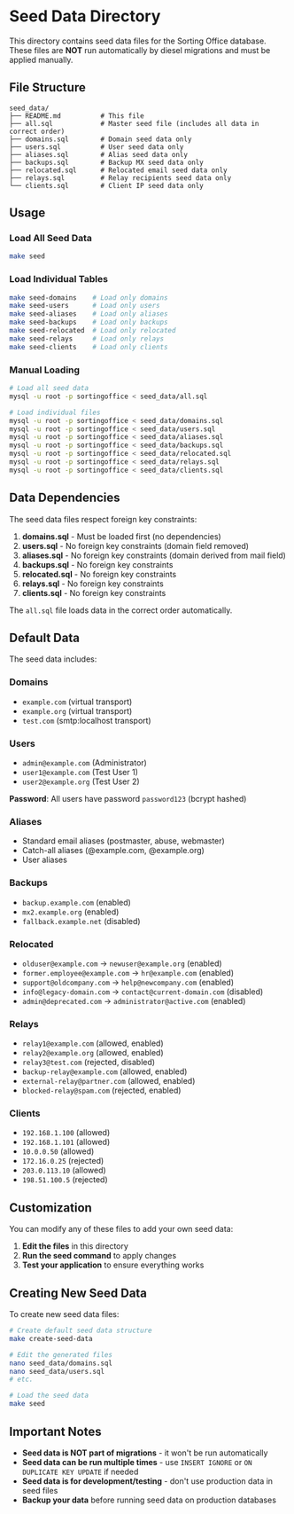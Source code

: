 # Seed Data Directory

This directory contains seed data files for the Sorting Office database. These files are **NOT** run automatically by diesel migrations and must be applied manually.

## File Structure

```
seed_data/
├── README.md          # This file
├── all.sql            # Master seed file (includes all data in correct order)
├── domains.sql        # Domain seed data only
├── users.sql          # User seed data only
├── aliases.sql        # Alias seed data only
├── backups.sql        # Backup MX seed data only
├── relocated.sql      # Relocated email seed data only
├── relays.sql         # Relay recipients seed data only
└── clients.sql        # Client IP seed data only
```

## Usage

### Load All Seed Data
```bash
make seed
```

### Load Individual Tables
```bash
make seed-domains    # Load only domains
make seed-users      # Load only users
make seed-aliases    # Load only aliases
make seed-backups    # Load only backups
make seed-relocated  # Load only relocated
make seed-relays     # Load only relays
make seed-clients    # Load only clients
```

### Manual Loading
```bash
# Load all seed data
mysql -u root -p sortingoffice < seed_data/all.sql

# Load individual files
mysql -u root -p sortingoffice < seed_data/domains.sql
mysql -u root -p sortingoffice < seed_data/users.sql
mysql -u root -p sortingoffice < seed_data/aliases.sql
mysql -u root -p sortingoffice < seed_data/backups.sql
mysql -u root -p sortingoffice < seed_data/relocated.sql
mysql -u root -p sortingoffice < seed_data/relays.sql
mysql -u root -p sortingoffice < seed_data/clients.sql
```

## Data Dependencies

The seed data files respect foreign key constraints:

1. **domains.sql** - Must be loaded first (no dependencies)
2. **users.sql** - No foreign key constraints (domain field removed)
3. **aliases.sql** - No foreign key constraints (domain derived from mail field)
4. **backups.sql** - No foreign key constraints
5. **relocated.sql** - No foreign key constraints
6. **relays.sql** - No foreign key constraints
7. **clients.sql** - No foreign key constraints

The `all.sql` file loads data in the correct order automatically.

## Default Data

The seed data includes:

### Domains
- `example.com` (virtual transport)
- `example.org` (virtual transport)
- `test.com` (smtp:localhost transport)

### Users
- `admin@example.com` (Administrator)
- `user1@example.com` (Test User 1)
- `user2@example.org` (Test User 2)

**Password**: All users have password `password123` (bcrypt hashed)

### Aliases
- Standard email aliases (postmaster, abuse, webmaster)
- Catch-all aliases (@example.com, @example.org)
- User aliases

### Backups
- `backup.example.com` (enabled)
- `mx2.example.org` (enabled)
- `fallback.example.net` (disabled)

### Relocated
- `olduser@example.com` → `newuser@example.org` (enabled)
- `former.employee@example.com` → `hr@example.com` (enabled)
- `support@oldcompany.com` → `help@newcompany.com` (enabled)
- `info@legacy-domain.com` → `contact@current-domain.com` (disabled)
- `admin@deprecated.com` → `administrator@active.com` (enabled)

### Relays
- `relay1@example.com` (allowed, enabled)
- `relay2@example.org` (allowed, enabled)
- `relay3@test.com` (rejected, disabled)
- `backup-relay@example.com` (allowed, enabled)
- `external-relay@partner.com` (allowed, enabled)
- `blocked-relay@spam.com` (rejected, enabled)

### Clients
- `192.168.1.100` (allowed)
- `192.168.1.101` (allowed)
- `10.0.0.50` (allowed)
- `172.16.0.25` (rejected)
- `203.0.113.10` (allowed)
- `198.51.100.5` (rejected)

## Customization

You can modify any of these files to add your own seed data:

1. **Edit the files** in this directory
2. **Run the seed command** to apply changes
3. **Test your application** to ensure everything works

## Creating New Seed Data

To create new seed data files:

```bash
# Create default seed data structure
make create-seed-data

# Edit the generated files
nano seed_data/domains.sql
nano seed_data/users.sql
# etc.

# Load the seed data
make seed
```

## Important Notes

- **Seed data is NOT part of migrations** - it won't be run automatically
- **Seed data can be run multiple times** - use `INSERT IGNORE` or `ON DUPLICATE KEY UPDATE` if needed
- **Seed data is for development/testing** - don't use production data in seed files
- **Backup your data** before running seed data on production databases
